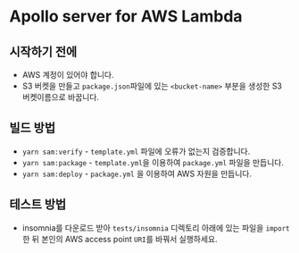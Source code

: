 # Apollo server for AWS Lambda

## 시작하기 전에

- AWS 계정이 있어야 합니다.
- S3 버켓을 만들고 `package.json`파일에 있는 `<bucket-name>` 부분을 생성한 S3 버켓이름으로 바꿉니다.

## 빌드 방법

- `yarn sam:verify` - `template.yml` 파일에 오류가 없는지 검증합니다.
- `yarn sam:package` - `template.yml`을 이용하여 `package.yml` 파일을 만듭니다.
- `yarn sam:deploy` - `package.yml` 을 이용하여 AWS 자원을 만듭니다.

## 테스트 방법

- insomnia를 다운로드 받아 `tests/insomnia` 디렉토리 아래에 있는 파일을 `import` 한 뒤 본인의 AWS access point `URI`를 바꿔서 실행하세요.
